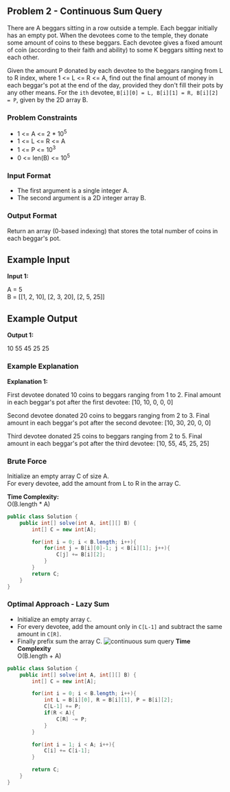 ## Problem 2 - Continuous Sum Query

There are A beggars sitting in a row outside a temple. Each beggar initially has an empty pot. When the devotees come to the temple, they donate some amount of coins to these beggars. Each devotee gives a fixed amount of coin (according to their faith and ability) to some K beggars sitting next to each other.

Given the amount P donated by each devotee to the beggars ranging from L to R index, where 1 <= L <= R <= A, find out the final amount of money in each beggar's pot at the end of the day, provided they don't fill their pots by any other means.
For the `ith` devotee, `B[i][0] = L, B[i][1] = R, B[i][2] = P`, given by the 2D array B.

### Problem Constraints

- 1 <= A <= 2 * 10<sup>5</sup>
- 1 <= L <= R <= A
- 1 <= P <= 10<sup>3</sup>
- 0 <= len(B) <= 10<sup>5</sup>

### Input Format

- The first argument is a single integer A.
- The second argument is a 2D integer array B.

### Output Format

Return an array (0-based indexing) that stores the total number of coins in each beggar's pot.

## Example Input

**Input 1:**

A = 5  
B = \[\[1, 2, 10\], \[2, 3, 20\], \[2, 5, 25\]\]

## Example Output

**Output 1:**

10 55 45 25 25

### Example Explanation

**Explanation 1:**

First devotee donated 10 coins to beggars ranging from 1 to 2. Final amount in each beggar's pot after the first devotee: \[10, 10, 0, 0, 0\]

Second devotee donated 20 coins to beggars ranging from 2 to 3. Final amount in each beggar's pot after the second devotee: \[10, 30, 20, 0, 0\]

Third devotee donated 25 coins to beggars ranging from 2 to 5. Final amount in each beggar's pot after the third devotee: \[10, 55, 45, 25, 25\]

### Brute Force

Initialize an empty array C of size A.  
For every devotee, add the amount from L to R in the array C.

**Time Complexity:**  
O(B.length * A)

```java
public class Solution {
    public int[] solve(int A, int[][] B) {
        int[] C = new int[A];

        for(int i = 0; i < B.length; i++){
            for(int j = B[i][0]-1; j < B[i][1]; j++){
                C[j] += B[i][2];
            }
        }
        return C;
    }
}
```

### Optimal Approach - Lazy Sum

- Initialize an empty array `C`.
- For every devotee, add the amount only in `C[L-1]` and subtract the same amount in `C[R]`.
- Finally prefix sum the array C.
  ![continuous sum query](https://github.com/user-attachments/assets/b9c01bf8-b6ed-4003-ac90-70c9450e897d)
**Time Complexity**  
O(B.length + A)

```java
public class Solution {
    public int[] solve(int A, int[][] B) {
        int[] C = new int[A];

        for(int i = 0; i < B.length; i++){
            int L = B[i][0], R = B[i][1], P = B[i][2];
            C[L-1] += P;
            if(R < A){
                C[R] -= P;
            }
        }

        for(int i = 1; i < A; i++){
            C[i] += C[i-1];
        }

        return C;
    }
}
```
